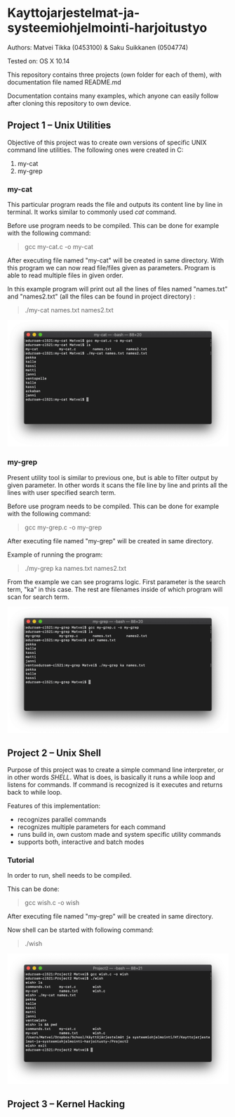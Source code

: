 # Kayttojarjestelmat-ja-systeemiohjelmointi-harjoitustyo
Authors: Matvei Tikka (0453100) & Saku Suikkanen (0504774)

Tested on: OS X 10.14

This repository contains three projects (own folder for each of them), with documentation file named README.md

Documentation contains many examples, which anyone can easily follow after cloning this repository to own device.

## Project 1 – Unix Utilities
Objective of this project was to create own versions of specific UNIX command line utilities. The following ones were created in C:
1. my-cat
2. my-grep

### my-cat
This particular program reads the file and outputs its content line by line in terminal. It works similar to commonly used *cat* command. 

Before use program needs to be compiled. This can be done for example with the following command:

> gcc my-cat.c -o my-cat

After executing file named "my-cat" will be created in same directory. With this program we can now read file/files given as parameters. Program is able to read multiple files in given order.

In this example program will print out all the lines of files named "names.txt" and "names2.txt" (all the files can be found in project directory) :

> ./my-cat names.txt names2.txt

![Screenshot](https://github.com/matikka96/Kayttojarjestelmat-ja-systeemiohjelmointi-harjoitusty-/blob/master/screenshots/my-cat.png?raw=true)


### my-grep
Present utility tool is similar to previous one, but is able to filter output by given parameter. In other words it scans the file line by line and prints all the lines with user specified search term.

Before use program needs to be compiled. This can be done for example with the following command:

> gcc my-grep.c -o my-grep

After executing file named "my-grep" will be created in same directory. 

Example of running the program:

> ./my-grep ka names.txt names2.txt

From the example we can see programs logic. First parameter is the search term, "ka" in this case. The rest are filenames inside of which program will scan for search term.

![Screenshot](https://github.com/matikka96/Kayttojarjestelmat-ja-systeemiohjelmointi-harjoitusty-/blob/master/screenshots/my-grep.png?raw=true)


## Project 2 – Unix Shell
Purpose of this project was to create a simple command line interpreter, or in other words *SHELL*. What is does, is basically it runs a while loop and listens for commands. If command is recognized is it executes and returns back to while loop.

Features of this implementation:
- recognizes parallel commands
- recognizes multiple parameters for each command
- runs build in, own custom made and system specific utility commands
- supports both, interactive and batch modes

### Tutorial
In order to run, shell needs to be compiled. 

This can be done:

> gcc wish.c -o wish

After executing file named "my-grep" will be created in same directory. 

Now shell can be started with following command:

> ./wish

![Screenshot](https://github.com/matikka96/Kayttojarjestelmat-ja-systeemiohjelmointi-harjoitusty-/blob/master/screenshots/wish.png?raw=true)


## Project 3 – Kernel Hacking

